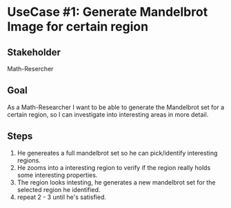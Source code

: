 # UseCase #1: Generate Mandelbrot Image for certain region

## Stakeholder
Math-Resercher

## Goal
As a Math-Researcher I want to be able to generate the Mandelbrot set for a certain 
  region, so I can investigate into interesting areas in more detail.
  
## Steps

1. He genereates a full mandelbrot set so he can pick/identify interesting regions.
2. He zooms into a interesting region to verify if the region really holds some interesting properties.
3. The region looks intesting, he generates a new mandelbrot set for the selected region he identified.
4. repeat 2 - 3 until he's satisfied.

